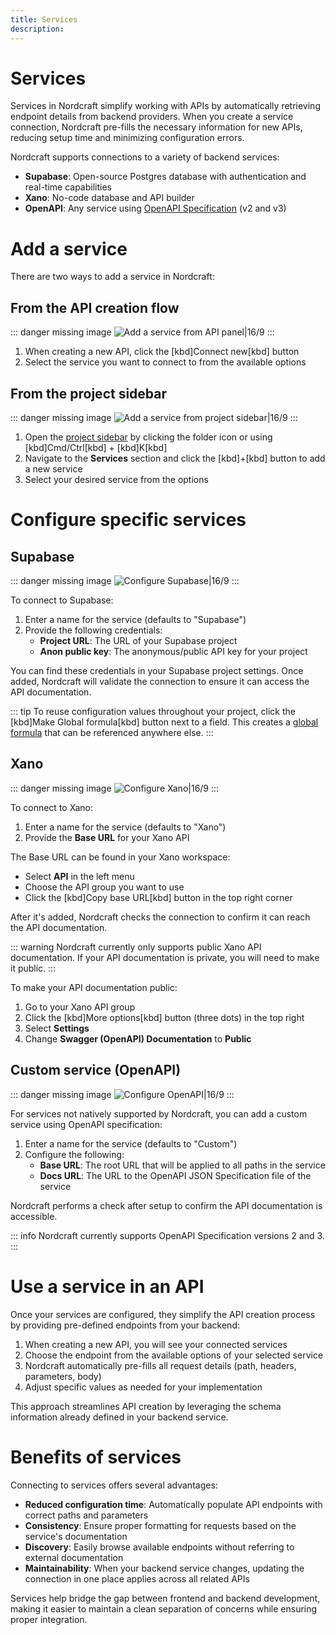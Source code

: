 ```yaml
---
title: Services
description:
---
```


# Services
Services in Nordcraft simplify working with APIs by automatically retrieving endpoint details from backend providers. When you create a service connection, Nordcraft pre-fills the necessary information for new APIs, reducing setup time and minimizing configuration errors.

Nordcraft supports connections to a variety of backend services:
- **Supabase**: Open-source Postgres database with authentication and real-time capabilities
- **Xano**: No-code database and API builder
- **OpenAPI**: Any service using [OpenAPI Specification](https://swagger.io/resources/open-api/) (v2 and v3)

# Add a service
There are two ways to add a service in Nordcraft:

## From the API creation flow

::: danger
missing image ![Add a service from API panel|16/9](add-a-service-api-panel.webp)
:::

1. When creating a new API, click the [kbd]Connect new[kbd] button
2. Select the service you want to connect to from the available options

## From the project sidebar

::: danger
missing image ![Add a service from project sidebar|16/9](add-a-service-project-sidebar.webp)
:::

1. Open the [project sidebar](/the-editor/project-sidebar) by clicking the folder icon or using [kbd]Cmd/Ctrl[kbd] + [kbd]K[kbd]
2. Navigate to the **Services** section and click the [kbd]+[kbd] button to add a new service
3. Select your desired service from the options

# Configure specific services
## Supabase

::: danger
missing image ![Configure Supabase|16/9](edit-service-supabase.webp)
:::

To connect to Supabase:
1. Enter a name for the service (defaults to "Supabase")
2. Provide the following credentials:
   - **Project URL**: The URL of your Supabase project
   - **Anon public key**: The anonymous/public API key for your project

You can find these credentials in your Supabase project settings. Once added, Nordcraft will validate the connection to ensure it can access the API documentation.

::: tip
To reuse configuration values throughout your project, click the [kbd]Make Global formula[kbd] button next to a field. This creates a [global formula](/formulas/global-formulas) that can be referenced anywhere else.
:::

## Xano

::: danger
missing image ![Configure Xano|16/9](edit-service-xano.webp)
:::

To connect to Xano:
1. Enter a name for the service (defaults to "Xano")
2. Provide the **Base URL** for your Xano API

The Base URL can be found in your Xano workspace:
- Select **API** in the left menu
- Choose the API group you want to use
- Click the [kbd]Copy base URL[kbd] button in the top right corner

After it's added, Nordcraft checks the connection to confirm it can reach the API documentation.

::: warning
Nordcraft currently only supports public Xano API documentation. If your API documentation is private, you will need to make it public.
:::

To make your API documentation public:
1. Go to your Xano API group
2. Click the [kbd]More options[kbd] button (three dots) in the top right
3. Select **Settings**
4. Change **Swagger (OpenAPI) Documentation** to **Public**

## Custom service (OpenAPI)

::: danger
missing image ![Configure OpenAPI|16/9](edit-service-openapi.webp)
:::

For services not natively supported by Nordcraft, you can add a custom service using OpenAPI specification:
1. Enter a name for the service (defaults to "Custom")
2. Configure the following:
   - **Base URL**: The root URL that will be applied to all paths in the service
   - **Docs URL**: The URL to the OpenAPI JSON Specification file of the service

Nordcraft performs a check after setup to confirm the API documentation is accessible.

::: info
Nordcraft currently supports OpenAPI Specification versions 2 and 3.
:::

# Use a service in an API
Once your services are configured, they simplify the API creation process by providing pre-defined endpoints from your backend:
1. When creating a new API, you will see your connected services
2. Choose the endpoint from the available options of your selected service
3. Nordcraft automatically pre-fills all request details (path, headers, parameters, body)
4. Adjust specific values as needed for your implementation

This approach streamlines API creation by leveraging the schema information already defined in your backend service.

# Benefits of services
Connecting to services offers several advantages:
- **Reduced configuration time**: Automatically populate API endpoints with correct paths and parameters
- **Consistency**: Ensure proper formatting for requests based on the service's documentation
- **Discovery**: Easily browse available endpoints without referring to external documentation
- **Maintainability**: When your backend service changes, updating the connection in one place applies across all related APIs

Services help bridge the gap between frontend and backend development, making it easier to maintain a clean separation of concerns while ensuring proper integration.